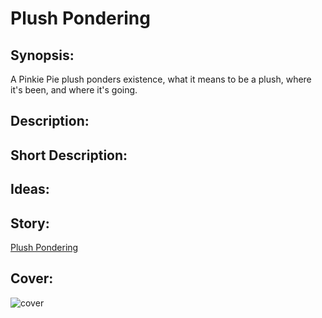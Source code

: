 # Plush Pondering

## Synopsis:
A Pinkie Pie plush ponders existence, what it means to be a plush, where it's been, and where it's going.

## Description:


## Short Description:


## Ideas:


## Story:
[Plush Pondering](./plush-pondering.md)

## Cover:
![cover](./plush-pondering-cover.jpg)